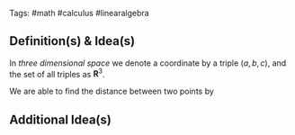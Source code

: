 Tags: #math #calculus #linearalgebra 
## Definition(s) & Idea(s)
In *three dimensional space* we denote a coordinate by a triple $(a,b,c)$, and the set of all triples as $\textbf{R}^3$.

We are able to find the distance between two points by
## Additional Idea(s)


